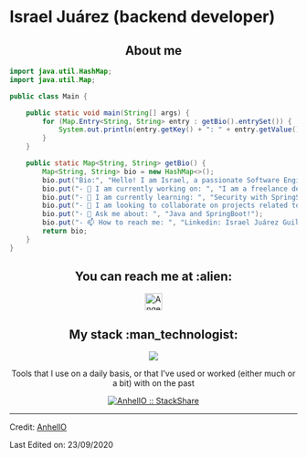 # Israel Juárez (backend developer)

<h2 align="center">About me</h2>

```java
import java.util.HashMap;
import java.util.Map;

public class Main {

    public static void main(String[] args) {
        for (Map.Entry<String, String> entry : getBio().entrySet()) {
            System.out.println(entry.getKey() + ": " + entry.getValue());
        }
    }

    public static Map<String, String> getBio() {
        Map<String, String> bio = new HashMap<>();
        bio.put("Bio:", "Hello! I am Israel, a passionate Software Engineering university student with a self-taught interest and experience in developing server-side (backend) projects using Java/Springboot-oriented technologies.");
        bio.put("- 🔭 I am currently working on: ", "I am a freelance developer until I have the opportunity to contribute my knowledge and skills to a company");
        bio.put("- 🌱 I am currently learning: ", "Security with SpringSecurity and Microservices");
        bio.put("- 👯 I am looking to collaborate on projects related to: ", "Java, Spring and backend");
        bio.put("- 💬 Ask me about: ", "Java and SpringBoot!");
        bio.put("- 📫 How to reach me: ", "Linkedin: Israel Juárez Guillermo");
        return bio;
    }
}
```

<h2 align="center">You can reach me at :alien:</h2>

<p align="center">

  <a href="www.linkedin.com/in/israel-juárez-guillermo-b04aa2283">
    <img src="https://www.vectorlogo.zone/logos/linkedin/linkedin-icon.svg" alt="Angel Santiago Jaime Zavala's LinkedIn Profile" height="30" width="30">
  </a>

</p>

<h2 align="center">My stack :man_technologist:</h2>
<p align="center">
  <a href="https://skillicons.dev">
    <img src="https://skillicons.dev/icons?i=java,spring,maven,hibernate,postman,postgres,mysql,idea)](https://skillicons.dev" />
  </a>
</p>


<p align="center">Tools that I use on a daily basis, or that I've used or worked (either much or a bit) with on the past</p>
<p align="center">
  <a href="https://stackshare.io/anhello/my-personal-stack">
    <img src="http://img.shields.io/badge/tech-stack-0690fa.svg?style=flat" alt="AnhellO :: StackShare" />
  </a>
</p>

<!-- <h2 align="center">Github stats :bar_chart:</h2>

<h4 align="center">Top langs :tongue:</h4>

<p align="center"><img src="https://github-readme-stats.vercel.app/api/top-langs/?username=IsraelTeo&langs_count=10&theme=tokyonight&layout=compact" alt="AnhellO :: Top Langs" /></p>

<h4 align="center">Profile stats :musical_keyboard:</h4>

<p align="center"><img src="https://github-readme-stats.vercel.app/api?username=IsraelTeo&show_icons=true&theme=synthwave" alt="AnhellO :: Profile Stats" /></p>

<p align="center"><img src="https://thumbs.gfycat.com/GoodnaturedFondGaur-size_restricted.gif" alt="Synthwave" height="300" width="500"></p>
-->

----
Credit: [AnhellO](https://github.com/AnhellO)

Last Edited on: 23/09/2020
